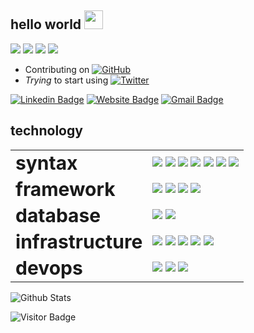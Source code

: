 ## hello world <img src="https://raw.githubusercontent.com/brignano/brignano/main/wave.gif" width="30px">

<a href="#"><img src="https://img.shields.io/badge/DevOps-Wizard-_.svg?style=flat-square"></a>
<a href="#"><img src="https://img.shields.io/badge/Open%20Source-Advocate-_.svg?style=flat-square"></a>
<a href="#"><img src="https://img.shields.io/badge/TDD-Mindset-_.svg?style=flat-square"></a>
<a href="#"><img src="https://img.shields.io/badge/Clean%20Code-Evangelist-_.svg?style=flat-square"></a>

* Contributing on <a href="https://github.com/brignano"><img src="https://img.shields.io/github/followers/brignano.svg?label=GitHub&style=social" alt="GitHub"></a>
* *Trying* to start using <a href="https://twitter.com/brignano_"><img src="https://img.shields.io/twitter/follow/brignano_?label=Twitter&style=social" alt="Twitter"></a>  

[![Linkedin Badge](https://img.shields.io/badge/-brignano-blue?style=flat-square&logo=Linkedin&logoColor=white&link=https://www.linkedin.com/in/brignano/)](https://www.linkedin.com/in/brignano/)
[![Website Badge](https://img.shields.io/badge/-brignano.io-fff?style=flat-square&labelColor=fff&logo=google-chrome&link=https://brignano.io)](https://brignano.io)
[![Gmail Badge](https://img.shields.io/badge/-anthonybrignano@gmail.com-c14438?style=flat-square&logo=Gmail&logoColor=white&link=mailto:anthonybrignano@gmail.com)](mailto:anthonybrignano@gmail.com)

## technology

<table border="0">
 <tr>
    <td><b style="font-size:30px">syntax</b></td>
     <td>
        <img src="https://img.shields.io/badge/-JavaScript-black?style=flat-square&logo=javascript"/>
        <img src="https://img.shields.io/badge/-TypeScript-007ACC?style=flat-square&logo=typescript"/>
        <img src="https://img.shields.io/badge/-Python-black?style=flat-square&logo=Python"/>
        <img src="https://img.shields.io/badge/-C%23%20-00599C?style=flat-square&logo=c%20sharp"/>
        <img src="https://img.shields.io/badge/-java-E34A86?style=flat-square&logo=java"/>
        <img src="https://img.shields.io/badge/-HTML5-E34F26?style=flat-square&logo=html5&logoColor=white"/>
        <img src="https://img.shields.io/badge/-CSS3-1572B6?style=flat-square&logo=css3"/>
    </td>
 </tr>
 <tr>
    <td><b style="font-size:30px">framework</b></td>
     <td>
        <img src="https://img.shields.io/badge/-React-black?style=flat-square&logo=react"/>
        <img src="https://img.shields.io/badge/-Angular-DD0031?style=flat-square&logo=Angular"/>
        <img src="https://img.shields.io/badge/-Bootstrap-563D7C?style=flat-square&logo=bootstrap"/>
        <img src="https://img.shields.io/badge/-Nodejs-black?style=flat-square&logo=Node.js"/>
    </td>
 </tr>
 <tr>
    <td><b style="font-size:30px">database</b></td>
     <td>
        <img src="https://img.shields.io/badge/-MongoDB-black?style=flat-square&logo=mongodb"/>
        <img src="https://img.shields.io/badge/-MySQL-black?style=flat-square&logo=mysql"/>
    </td>
 </tr>
 <tr>
    <td><b style="font-size:30px">infrastructure</b></td>
     <td>
        <img src="https://img.shields.io/badge/-Docker-black?style=flat-square&logo=docker"/>
        <img src="https://img.shields.io/badge/-Digital%20Ocean-darkblue?style=flat-square&logo=digitalocean"/>
        <img src="https://img.shields.io/badge/Amazon%20AWS-232F3E?style=flat-square&logo=amazon-aws"/>
        <img src="https://img.shields.io/badge/Google%20Cloud-black?style=flat-square&logo=google-cloud"/>
        <img src="https://img.shields.io/badge/-Raspberry%20Pi-C51A4A?style=flat-square&logo=Raspberry-Pi"/>
    </td>
 </tr>
 <tr>
    <td><b style="font-size:30px">devops</b></td>
     <td>
        <img src="https://img.shields.io/badge/-Git-black?style=flat-square&logo=git"/>
        <img src="https://img.shields.io/badge/-GitHub-181717?style=flat-square&logo=github"/>
        <img src="https://img.shields.io/badge/-GitLab-FCA121?style=flat-square&logo=gitlab"/>
    </td>
 </tr>
</table>

![Github Stats](https://github-readme-stats.vercel.app/api?username=brignano&count_private=true&show_icons=true&include_all_commits=true)

![Visitor Badge](https://visitor-badge.laobi.icu/badge?page_id=brignano.brignano)
